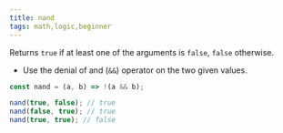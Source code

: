 ```yaml
---
title: nand
tags: math,logic,beginner
---
```


Returns `true` if at least one of the arguments is `false`, `false` otherwise.

- Use the denial of and (`&&`) operator on the two given values.

```js
const nand = (a, b) => !(a && b);
```

```js
nand(true, false); // true
nand(false, true); // true
nand(true, true); // false

```
